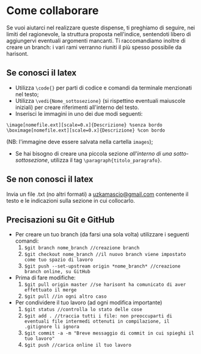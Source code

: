 # Come collaborare
Se vuoi aiutarci nel realizzare queste dispense, ti preghiamo di seguire, nei limiti del ragionevole, la struttura proposta 
nell'indice, sentendoti libero di aggiungervi eventuali argomenti mancanti. Ti raccomandiamo inoltre di creare un branch: i 
vari rami verranno riuniti il più spesso possibile da harisont.

## Se conosci il latex
* Utilizza ` \code{} ` per parti di codice e comandi da terminale menzionati nel testo;
* Utilizza ` \vedi{Nome_sottosezione} ` (si rispettino eventuali maiuscole iniziali) per creare riferimenti all'interno del 
testo.
* Inserisci le immagini in uno dei due modi seguenti:
```
\image[nomefile.ext][scale=0.x]{Descrizione} %senza bordo
\boximage[nomefile.ext][scale=0.x]{Descrizione} %con bordo
```
(NB: l'immagine deve essere salvata nella cartella 
`images`);
* Se hai bisogno di creare una piccola sezione *all'interno di una sotto-sottosezione*, utilizza il tag `\paragraph{titolo_paragrafo}`.

## Se non conosci il latex
Invia un file .txt (no altri formati) a uzkamascio@gmail.com contenente il testo e le indicazioni sulla sezione in cui collocarlo.
 
## Precisazioni su Git e GitHub
* Per creare un tuo branch (da farsi una sola volta) utilizzare i seguenti comandi:
	1. ` $git branch nome_branch //creazione branch `
	2. ` $git checkout nome_branch //il nuovo branch viene impostato come tuo spazio di lavoro `
	3. ` $git push --set-upstream origin *nome_branch* //creazione branch online, su GitHub `
* Prima di fare modifiche:
	1. ` $git pull origin master //se harisont ha comunicato di aver effettuato il merge `
	2. ` $git pull //in ogni altro caso `
* Per condividere il tuo lavoro (ad ogni modifica importante)
	1. ` $git status //controlla lo stato delle cose `
	2. `$git add . //traccia tutti i file: non preoccuparti di eventuali file intermedi ottenuti in compilazione, il 
.gitignore li ignora `
	1. ` $git commit -a -m "Breve messaggio di commit in cui spieghi il tuo lavoro" `
	2. ` $git push //carica online il tuo lavoro `

